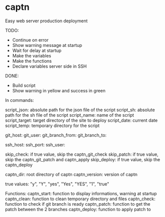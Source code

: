 # captn
Easy web server production deployment


TODO:
- Continue on error
- Show warning message at startup
- Wait for delay at startup
- Make the variables
- Make the functions
- Declare variables server side in SSH


DONE:
- Build script
- Show warning in yellow and success in green



In commands:

script_json: absolute path for the json file of the script
script_sh: absolute path for the sh file of the script
script_name: name of the script
script_target: target directory of the site to deploy
script_date: current date
script_temp: temporary directory for the script

git_host:
git_user:
git_branch_from:
git_branch_to:

ssh_host:
ssh_port:
ssh_user:

skip_check: if true value, skip the captn_git_check
skip_patch: if true value, skip the captn_git_patch and captn_apply
skip_deploy: if true value, skip the captn_deploy

captn_dir: root directory of captn
captn_version: version of captn


true values: "y", "Y", "yes", "Yes", "YES", "1", "true"


Functions:
captn_start: function to display informations, warning at startup
captn_clean: function to clean temporary directory and files
captn_check: function to check if git branch is ready
captn_patch: function to get the patch between the 2 branches
captn_deploy: function to apply patch to 

